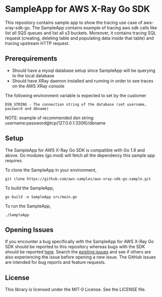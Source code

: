 # SampleApp for AWS X-Ray Go SDK

This repository contains sample app to show the tracing use case of aws-xray-sdk-go. The SampleApp contains example of tracing aws sdk calls like list all SQS queues and list all s3 buckets. Moreover, it contains tracing SQL request (creating, deleting table and populating data inside that table) and tracing upstream HTTP request. 

## Prerequirements

* Should have a mysql database setup since SampleApp will be querying to the local database 
* Should have XRay daemon installed and running in order to see traces on the AWS XRay console

The following environment variable is expected to set by the customer
```
DSN_STRING - The connection string of the database (set username, password and dbname)
```
NOTE: example of recommended dsn string: username:password@tcp(127.0.0.1:3306)/dbname

## Setup

The SampleApp for AWS X-Ray Go SDK is compatible with Go 1.9 and above. Go modules (go.mod) will fetch all the dependency this sample app requires.

To clone the SampleApp in your environment,
```
git clone https://github.com/aws-samples/aws-xray-sdk-go-sample.git
```
To build the SampleApp,
```
go build -o SampleApp src/main.go
```

To run the SampleApp,
```
./SampleApp
```
## Opening Issues

If you encounter a bug specifically with the SampleApp for AWS X-Ray Go SDK should be reported to this repository whereas bugs with the SDK should be reported [here](https://github.com/aws/aws-xray-sdk-go/issues). Search the [existing issues](https://github.com/aws/aws-xray-sdk-go/issues) and see if others are also experiencing the issue before opening a new issue. The GitHub issues are intended for bug reports and feature requests.

## License

This library is licensed under the MIT-0 License. See the LICENSE file.